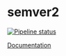 # semver2

[![Pipeline status](https://gitlab.com/z-------------/semver2/badges/master/pipeline.svg)](https://gitlab.com/z-------------/semver2/pipelines)

[Documentation](https://z-------------.gitlab.io/semver2/)
